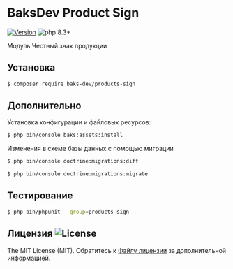 # BaksDev Product Sign

[![Version](https://img.shields.io/badge/version-7.1.7-blue)](https://github.com/baks-dev/products-sign/releases)
![php 8.3+](https://img.shields.io/badge/php-min%208.3-red.svg)

Модуль Честный знак продукции

## Установка

``` bash
$ composer require baks-dev/products-sign
```

## Дополнительно

Установка конфигурации и файловых ресурсов:

``` bash
$ php bin/console baks:assets:install
```

Изменения в схеме базы данных с помощью миграции

``` bash
$ php bin/console doctrine:migrations:diff

$ php bin/console doctrine:migrations:migrate
```

## Тестирование

``` bash
$ php bin/phpunit --group=products-sign
```

## Лицензия ![License](https://img.shields.io/badge/MIT-green)

The MIT License (MIT). Обратитесь к [Файлу лицензии](LICENSE.md) за дополнительной информацией.
